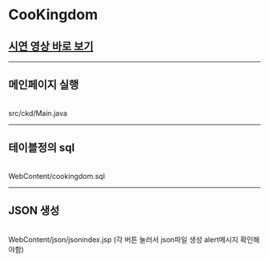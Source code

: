 # CooKingdom
<h2><a href="https://youtu.be/ZX5bDemHHXQ">시연 영상 바로 보기</a></h2>
<hr>
<h2>메인페이지 실행</h2><br>
  src/ckd/Main.java <br>
  <hr>
  <h2>테이블정의 sql</h2><br>
  WebContent/cookingdom.sql<br>
  <hr>
<h2>JSON 생성</h2><br>
  WebContent/json/jsonindex.jsp  (각 버튼 눌러서 json파일 생성 alert메시지 확인해야함)
